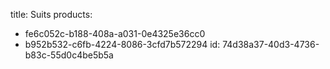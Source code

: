 title: Suits
products:
  - fe6c052c-b188-408a-a031-0e4325e36cc0
  - b952b532-c6fb-4224-8086-3cfd7b572294
id: 74d38a37-40d3-4736-b83c-55d0c4be5b5a
